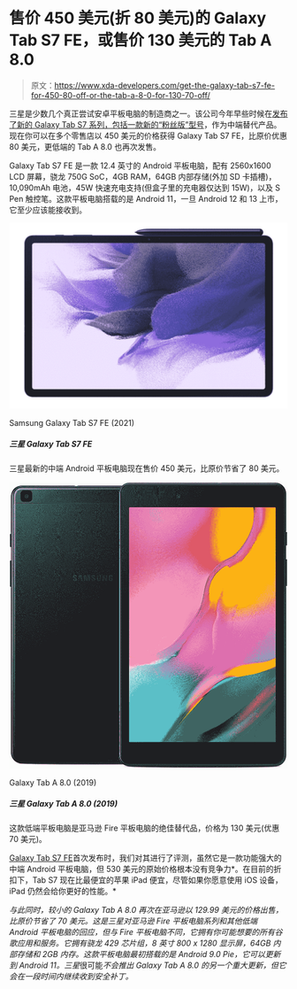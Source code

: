 # 售价 450 美元(折 80 美元)的 Galaxy Tab S7 FE，或售价 130 美元的 Tab A 8.0

> 原文：<https://www.xda-developers.com/get-the-galaxy-tab-s7-fe-for-450-80-off-or-the-tab-a-8-0-for-130-70-off/>

三星是少数几个真正尝试安卓平板电脑的制造商之一。该公司今年早些时候在[发布了新的 Galaxy Tab S7 系列，包括一款新的“粉丝版”型号](https://www.xda-developers.com/samsung-galaxy-tab-s7-fe-us-launch/)，作为中端替代产品。现在你可以在多个零售店以 450 美元的价格获得 Galaxy Tab S7 FE，比原价优惠 80 美元，更低端的 Tab A 8.0 也再次发售。

Galaxy Tab S7 FE 是一款 12.4 英寸的 Android 平板电脑，配有 2560x1600 LCD 屏幕，骁龙 750G SoC，4GB RAM，64GB 内部存储(外加 SD 卡插槽)，10,090mAh 电池，45W 快速充电支持(但盒子里的充电器仅达到 15W)，以及 S Pen 触控笔。这款平板电脑搭载的是 Android 11，一旦 Android 12 和 13 上市，它至少应该能接收到。

 <picture>![The Galaxy Tab S7 FE is a mid-range tablet from Samsung. It includes an S Pen and is great for getting light work done on the go.](img/8b8ef535b47c457579f4dbb1d95f52f8.png)</picture> 

Samsung Galaxy Tab S7 FE (2021)

##### 三星 Galaxy Tab S7 FE

三星最新的中端 Android 平板电脑现在售价 450 美元，比原价节省了 80 美元。

 <picture>![This low-end tablet is a great alternative to Amazon's Fire tablets at this $130 price ($70 off).](img/10fc347caf18b3703e8ea324e18c8342.png)</picture> 

Galaxy Tab A 8.0 (2019)

##### 三星 Galaxy Tab A 8.0 (2019)

这款低端平板电脑是亚马逊 Fire 平板电脑的绝佳替代品，价格为 130 美元(优惠 70 美元)。

[Galaxy Tab S7 FE](https://www.xda-developers.com/samsung-galaxy-tab-s7-fe-review/)首次发布时，我们对其进行了评测，虽然它是一款功能强大的中端 Android 平板电脑，但 530 美元的原始价格根本没有竞争力*。在目前的折扣下，Tab S7 现在比最便宜的苹果 iPad 便宜，尽管如果你愿意使用 iOS 设备，iPad 仍然会给你更好的性能。*

 *与此同时，较小的 Galaxy Tab A 8.0 再次在亚马逊以 129.99 美元的价格出售，比原价节省了 70 美元。这是三星对亚马逊 Fire 平板电脑系列和其他低端 Android 平板电脑的回应，但与 Fire 平板电脑不同，它拥有你可能想要的所有谷歌应用和服务。它拥有骁龙 429 芯片组，8 英寸 800 x 1280 显示屏，64GB 内部存储和 2GB 内存。这款平板电脑最初搭载的是 Android 9.0 Pie，它可以更新到 Android 11。三星*很可能*不会推出 Galaxy Tab A 8.0 的另一个重大更新，但它会在一段时间内继续收到安全补丁。*